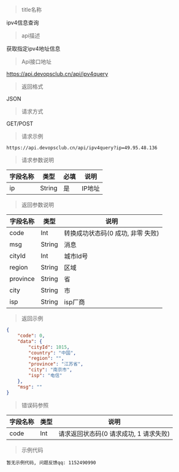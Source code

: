 > title名称

<view class="api-title">ipv4信息查询</view>

> api描述

<view class="api-desc">获取指定ipv4地址信息</view>

> Api接口地址

<view class="api-url">https://api.devopsclub.cn/api/ipv4query</view>

> 返回格式

<view class="api-reponse-format">JSON</view>

> 请求方式

<view class="api-request-method">GET/POST</view>

> 请求示例

<view class="api-request-demo">

```text
https://api.devopsclub.cn/api/ipv4query?ip=49.95.48.136
```

</view>

> 请求参数说明

<view class="request-param">

字段名称 | 类型 | 必填 | 说明
--- | --- | --- | ---
ip | String | 是 | IP地址

</view>

> 返回参数说明

<view class="reponse-param">

字段名称 | 类型 | 说明
--- | --- | ---
code | Int | 转换成功状态码(0 成功, 非零 失败)
msg | String | 消息
cityId | Int | 城市Id号
region | String | 区域
province | String | 省
city | String | 市
isp | String | isp厂商

</view>

> 返回示例

<view class="api-reponse-demo">

```json
{
    "code": 0,
    "data": {
        "cityId": 1015,
        "country": "中国",
        "region": "",
        "province": "江苏省",
        "city": "南京市",
        "isp": "电信"
    },
    "msg": ""
}
```

</view>

> 错误码参照

<view class="error-param">

字段名称 | 类型 | 说明
--- | --- | ---
code | Int | 请求返回状态码(0 请求成功, 1 请求失败)

</view>

> 示例代码

<view class="code-demo">

```text
暂无示例代码, 问题反馈qq: 1152490990
```

</view>